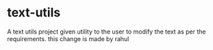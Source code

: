 # text-utils
A text utils project given utility to the user to modify the text as per the requirements.
this change is made by rahul